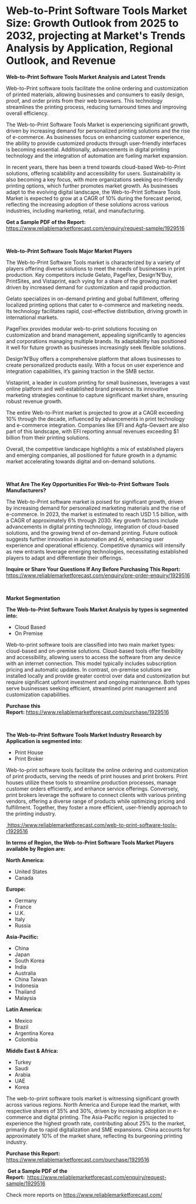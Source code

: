 <p><h1>Web-to-Print Software Tools Market Size: Growth Outlook from 2025 to 2032, projecting at Market's Trends Analysis by Application, Regional Outlook, and Revenue</h1></p><p><strong>Web-to-Print Software Tools Market Analysis and Latest Trends</strong></p>
<p><p>Web-to-Print software tools facilitate the online ordering and customization of printed materials, allowing businesses and consumers to easily design, proof, and order prints from their web browsers. This technology streamlines the printing process, reducing turnaround times and improving overall efficiency. </p><p>The Web-to-Print Software Tools Market is experiencing significant growth, driven by increasing demand for personalized printing solutions and the rise of e-commerce. As businesses focus on enhancing customer experience, the ability to provide customized products through user-friendly interfaces is becoming essential. Additionally, advancements in digital printing technology and the integration of automation are fueling market expansion.</p><p>In recent years, there has been a trend towards cloud-based Web-to-Print solutions, offering scalability and accessibility for users. Sustainability is also becoming a key focus, with more organizations seeking eco-friendly printing options, which further promotes market growth. As businesses adapt to the evolving digital landscape, the Web-to-Print Software Tools Market is expected to grow at a CAGR of 10% during the forecast period, reflecting the increasing adoption of these solutions across various industries, including marketing, retail, and manufacturing.</p></p>
<p><strong>Get a Sample PDF of the Report:&nbsp;</strong> <a href="https://www.reliablemarketforecast.com/enquiry/request-sample/1929516?utm_campaign=2808&utm_medium=2&utm_source=Github&utm_content=ia&utm_term=29032025&utm_id=web-to-print-software-tools">https://www.reliablemarketforecast.com/enquiry/request-sample/1929516</a></p>
<p>&nbsp;</p>
<p><strong>Web-to-Print Software Tools Major Market Players</strong></p>
<p><p>The Web-to-Print Software Tools market is characterized by a variety of players offering diverse solutions to meet the needs of businesses in print production. Key competitors include Gelato, PageFlex, Design’N’Buy, PrintSites, and Vistaprint, each vying for a share of the growing market driven by increased demand for customization and rapid production.</p><p>Gelato specializes in on-demand printing and global fulfillment, offering localized printing options that cater to e-commerce and marketing needs. Its technology facilitates rapid, cost-effective distribution, driving growth in international markets.</p><p>PageFlex provides modular web-to-print solutions focusing on customization and brand management, appealing significantly to agencies and corporations managing multiple brands. Its adaptability has positioned it well for future growth as businesses increasingly seek flexible solutions.</p><p>Design’N’Buy offers a comprehensive platform that allows businesses to create personalized products easily. With a focus on user experience and integration capabilities, it’s gaining traction in the SMB sector.</p><p>Vistaprint, a leader in custom printing for small businesses, leverages a vast online platform and well-established brand presence. Its innovative marketing strategies continue to capture significant market share, ensuring robust revenue growth.</p><p>The entire Web-to-Print market is projected to grow at a CAGR exceeding 10% through the decade, influenced by advancements in print technology and e-commerce integration. Companies like EFI and Agfa-Gevaert are also part of this landscape, with EFI reporting annual revenues exceeding $1 billion from their printing solutions.</p><p>Overall, the competitive landscape highlights a mix of established players and emerging companies, all positioned for future growth in a dynamic market accelerating towards digital and on-demand solutions.</p></p>
<p>&nbsp;</p>
<p><strong>What Are The Key Opportunities For Web-to-Print Software Tools Manufacturers?</strong></p>
<p><p>The Web-to-Print software market is poised for significant growth, driven by increasing demand for personalized marketing materials and the rise of e-commerce. In 2023, the market is estimated to reach USD 1.5 billion, with a CAGR of approximately 6% through 2030. Key growth factors include advancements in digital printing technology, integration of cloud-based solutions, and the growing trend of on-demand printing. Future outlook suggests further innovation in automation and AI, enhancing user experience and operational efficiency. Competitive dynamics will intensify as new entrants leverage emerging technologies, necessitating established players to adapt and differentiate their offerings.</p></p>
<p><strong>Inquire or Share Your Questions If Any Before Purchasing This Report:</strong> <a href="https://www.reliablemarketforecast.com/enquiry/pre-order-enquiry/1929516?utm_campaign=2808&utm_medium=2&utm_source=Github&utm_content=ia&utm_term=29032025&utm_id=web-to-print-software-tools">https://www.reliablemarketforecast.com/enquiry/pre-order-enquiry/1929516</a></p>
<p>&nbsp;</p>
<p><strong>Market Segmentation</strong></p>
<p><strong>The Web-to-Print Software Tools Market Analysis by types is segmented into:</strong></p>
<p><ul><li>Cloud Based</li><li>On Premise</li></ul></p>
<p><p>Web-to-print software tools are classified into two main market types: cloud-based and on-premise solutions. Cloud-based tools offer flexibility and accessibility, allowing users to access the software from any device with an internet connection. This model typically includes subscription pricing and automatic updates. In contrast, on-premise solutions are installed locally and provide greater control over data and customization but require significant upfront investment and ongoing maintenance. Both types serve businesses seeking efficient, streamlined print management and customization capabilities.</p></p>
<p><strong>Purchase this Report:&nbsp;</strong><a href="https://www.reliablemarketforecast.com/purchase/1929516?utm_campaign=2808&utm_medium=2&utm_source=Github&utm_content=ia&utm_term=29032025&utm_id=web-to-print-software-tools">https://www.reliablemarketforecast.com/purchase/1929516</a></p>
<p>&nbsp;</p>
<p><strong>The Web-to-Print Software Tools Market Industry Research by Application is segmented into:</strong></p>
<p><ul><li>Print House</li><li>Print Broker</li></ul></p>
<p><p>Web-to-print software tools facilitate the online ordering and customization of print products, serving the needs of print houses and print brokers. Print houses utilize these tools to streamline production processes, manage customer orders efficiently, and enhance service offerings. Conversely, print brokers leverage the software to connect clients with various printing vendors, offering a diverse range of products while optimizing pricing and fulfillment. Together, they foster a more efficient, user-friendly approach to the printing industry.</p></p>
<p><a href="https://www.reliablemarketforecast.com/web-to-print-software-tools-r1929516?utm_campaign=2808&utm_medium=2&utm_source=Github&utm_content=ia&utm_term=29032025&utm_id=web-to-print-software-tools">&nbsp;https://www.reliablemarketforecast.com/web-to-print-software-tools-r1929516</a></p>
<p><strong>In terms of Region, the Web-to-Print Software Tools Market Players available by Region are:</strong></p>
<p>
    <p> <strong> North America: </strong>
        <ul>
            <li>United States</li>
            <li>Canada</li>
        </ul>
        </p> 
    <p> <strong> Europe: </strong>
        <ul>
            <li>Germany</li>
            <li>France</li>
            <li>U.K.</li>
            <li>Italy</li>
            <li>Russia</li>
        </ul>
        </p> 
    <p> <strong> Asia-Pacific: </strong>
        <ul>
            <li>China</li>
            <li>Japan</li>
            <li>South Korea</li>
            <li>India</li>
            <li>Australia</li>
            <li>China Taiwan</li>
            <li>Indonesia</li>
            <li>Thailand</li>
            <li>Malaysia</li>
        </ul>
        </p> 
    <p> <strong> Latin America: </strong>
        <ul>
            <li>Mexico</li>
            <li>Brazil</li>
            <li>Argentina Korea</li>
            <li>Colombia</li>
        </ul>
        </p> 
    <p> <strong> Middle East & Africa: </strong>
        <ul>
            <li>Turkey</li>
            <li>Saudi</li>
            <li>Arabia</li>
            <li>UAE</li>
            <li>Korea</li>
        </ul>
    </p>
    </p>
<p><p>The web-to-print software tools market is witnessing significant growth across various regions. North America and Europe lead the market, with respective shares of 35% and 30%, driven by increasing adoption in e-commerce and digital printing. The Asia-Pacific region is projected to experience the highest growth rate, contributing about 25% to the market, primarily due to rapid digitalization and SME expansions. China accounts for approximately 10% of the market share, reflecting its burgeoning printing industry.</p></p>
<p><strong>Purchase this Report: </strong><a href="https://www.reliablemarketforecast.com/purchase/1929516?utm_campaign=2808&utm_medium=2&utm_source=Github&utm_content=ia&utm_term=29032025&utm_id=web-to-print-software-tools">https://www.reliablemarketforecast.com/purchase/1929516</a></p>
<p>&nbsp;<strong>Get a Sample PDF of the Report:&nbsp;&nbsp;</strong><a href="https://www.reliablemarketforecast.com/enquiry/request-sample/1929516?utm_campaign=2808&utm_medium=2&utm_source=Github&utm_content=ia&utm_term=29032025&utm_id=web-to-print-software-tools">https://www.reliablemarketforecast.com/enquiry/request-sample/1929516</a></p>
<p><strong></strong></p>
<p>Check more reports on <a href="https://www.reliablemarketforecast.com/?utm_campaign=2808&utm_medium=2&utm_source=Github&utm_content=ia&utm_term=29032025&utm_id=web-to-print-software-tools">https://www.reliablemarketforecast.com/</a></p>